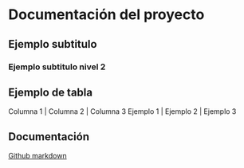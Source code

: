 # Documentación del proyecto

## Ejemplo subtitulo

### Ejemplo subtitulo nivel 2

## Ejemplo de tabla

Columna 1 | Columna 2 | Columna 3
Ejemplo 1 | Ejemplo 2 | Ejemplo 3

## Documentación

[Github markdown](https://docs.github.com/es/get-started/writing-on-github/getting-started-with-writing-and-formatting-on-github/basic-writing-and-formatting-syntax)
